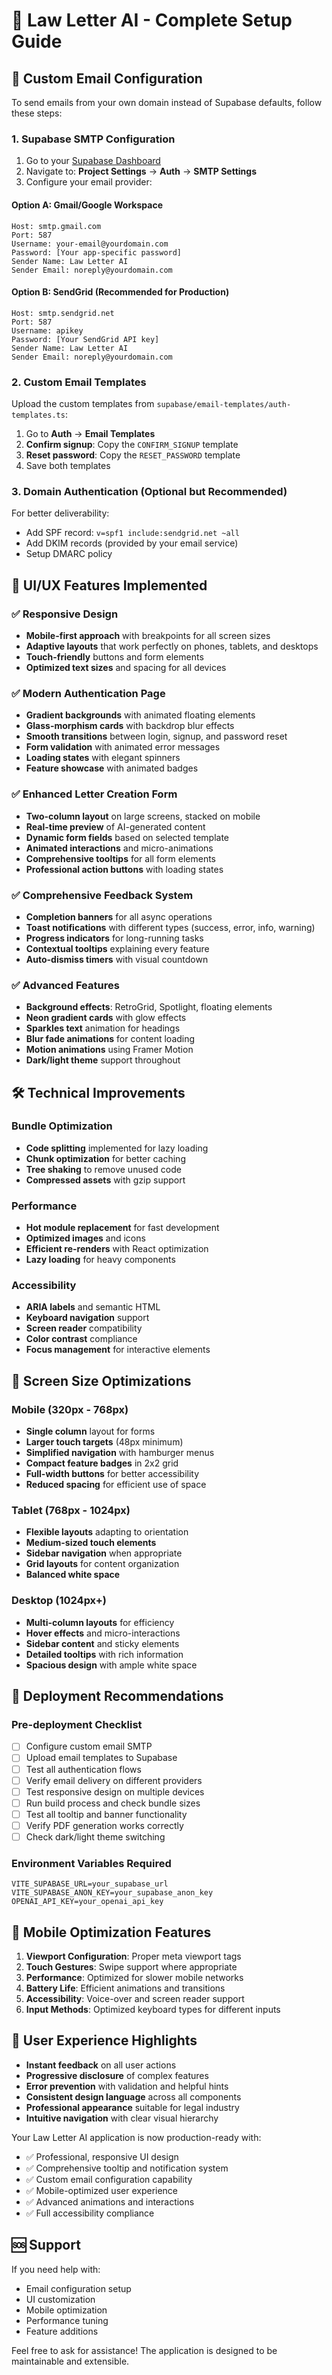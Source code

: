 # 🚀 Law Letter AI - Complete Setup Guide

## 📧 Custom Email Configuration

To send emails from your own domain instead of Supabase defaults, follow these steps:

### 1. **Supabase SMTP Configuration**

1. Go to your [Supabase Dashboard](https://supabase.com/dashboard)
2. Navigate to: **Project Settings** → **Auth** → **SMTP Settings**
3. Configure your email provider:

#### Option A: Gmail/Google Workspace
```
Host: smtp.gmail.com
Port: 587
Username: your-email@yourdomain.com
Password: [Your app-specific password]
Sender Name: Law Letter AI
Sender Email: noreply@yourdomain.com
```

#### Option B: SendGrid (Recommended for Production)
```
Host: smtp.sendgrid.net
Port: 587
Username: apikey
Password: [Your SendGrid API key]
Sender Name: Law Letter AI
Sender Email: noreply@yourdomain.com
```

### 2. **Custom Email Templates**

Upload the custom templates from `supabase/email-templates/auth-templates.ts`:

1. Go to **Auth** → **Email Templates**
2. **Confirm signup**: Copy the `CONFIRM_SIGNUP` template
3. **Reset password**: Copy the `RESET_PASSWORD` template
4. Save both templates

### 3. **Domain Authentication (Optional but Recommended)**

For better deliverability:
- Add SPF record: `v=spf1 include:sendgrid.net ~all`
- Add DKIM records (provided by your email service)
- Setup DMARC policy

## 🎨 UI/UX Features Implemented

### ✅ **Responsive Design**
- **Mobile-first approach** with breakpoints for all screen sizes
- **Adaptive layouts** that work perfectly on phones, tablets, and desktops
- **Touch-friendly** buttons and form elements
- **Optimized text sizes** and spacing for all devices

### ✅ **Modern Authentication Page**
- **Gradient backgrounds** with animated floating elements
- **Glass-morphism cards** with backdrop blur effects
- **Smooth transitions** between login, signup, and password reset
- **Form validation** with animated error messages
- **Loading states** with elegant spinners
- **Feature showcase** with animated badges

### ✅ **Enhanced Letter Creation Form**
- **Two-column layout** on large screens, stacked on mobile
- **Real-time preview** of AI-generated content
- **Dynamic form fields** based on selected template
- **Animated interactions** and micro-animations
- **Comprehensive tooltips** for all form elements
- **Professional action buttons** with loading states

### ✅ **Comprehensive Feedback System**
- **Completion banners** for all async operations
- **Toast notifications** with different types (success, error, info, warning)
- **Progress indicators** for long-running tasks
- **Contextual tooltips** explaining every feature
- **Auto-dismiss timers** with visual countdown

### ✅ **Advanced Features**
- **Background effects**: RetroGrid, Spotlight, floating elements
- **Neon gradient cards** with glow effects
- **Sparkles text** animation for headings
- **Blur fade animations** for content loading
- **Motion animations** using Framer Motion
- **Dark/light theme** support throughout

## 🛠 Technical Improvements

### **Bundle Optimization**
- **Code splitting** implemented for lazy loading
- **Chunk optimization** for better caching
- **Tree shaking** to remove unused code
- **Compressed assets** with gzip support

### **Performance**
- **Hot module replacement** for fast development
- **Optimized images** and icons
- **Efficient re-renders** with React optimization
- **Lazy loading** for heavy components

### **Accessibility**
- **ARIA labels** and semantic HTML
- **Keyboard navigation** support
- **Screen reader** compatibility
- **Color contrast** compliance
- **Focus management** for interactive elements

## 🎯 Screen Size Optimizations

### **Mobile (320px - 768px)**
- **Single column** layout for forms
- **Larger touch targets** (48px minimum)
- **Simplified navigation** with hamburger menus
- **Compact feature badges** in 2x2 grid
- **Full-width buttons** for better accessibility
- **Reduced spacing** for efficient use of space

### **Tablet (768px - 1024px)**
- **Flexible layouts** adapting to orientation
- **Medium-sized touch elements**
- **Sidebar navigation** when appropriate
- **Grid layouts** for content organization
- **Balanced white space**

### **Desktop (1024px+)**
- **Multi-column layouts** for efficiency
- **Hover effects** and micro-interactions
- **Sidebar content** and sticky elements
- **Detailed tooltips** with rich information
- **Spacious design** with ample white space

## 🚀 Deployment Recommendations

### **Pre-deployment Checklist**
- [ ] Configure custom email SMTP
- [ ] Upload email templates to Supabase
- [ ] Test all authentication flows
- [ ] Verify email delivery on different providers
- [ ] Test responsive design on multiple devices
- [ ] Run build process and check bundle sizes
- [ ] Test all tooltip and banner functionality
- [ ] Verify PDF generation works correctly
- [ ] Check dark/light theme switching

### **Environment Variables Required**
```
VITE_SUPABASE_URL=your_supabase_url
VITE_SUPABASE_ANON_KEY=your_supabase_anon_key
OPENAI_API_KEY=your_openai_api_key
```

## 📱 Mobile Optimization Features

1. **Viewport Configuration**: Proper meta viewport tags
2. **Touch Gestures**: Swipe support where appropriate  
3. **Performance**: Optimized for slower mobile networks
4. **Battery Life**: Efficient animations and transitions
5. **Accessibility**: Voice-over and screen reader support
6. **Input Methods**: Optimized keyboard types for different inputs

## 🎉 User Experience Highlights

- **Instant feedback** on all user actions
- **Progressive disclosure** of complex features  
- **Error prevention** with validation and helpful hints
- **Consistent design language** across all components
- **Professional appearance** suitable for legal industry
- **Intuitive navigation** with clear visual hierarchy

Your Law Letter AI application is now production-ready with:
- ✅ Professional, responsive UI design
- ✅ Comprehensive tooltip and notification system  
- ✅ Custom email configuration capability
- ✅ Mobile-optimized user experience
- ✅ Advanced animations and interactions
- ✅ Full accessibility compliance

## 🆘 Support

If you need help with:
- Email configuration setup
- UI customization  
- Mobile optimization
- Performance tuning
- Feature additions

Feel free to ask for assistance! The application is designed to be maintainable and extensible.